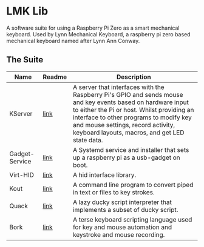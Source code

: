# LMK Lib
A software suite for using a Raspberry Pi Zero as a smart mechanical keyboard. Used by Lynn Mechanical Keyboard, a raspberry pi zero based mechanical keyboard named after Lynn Ann Conway.

## The Suite
| Name | Readme | Description |
|------|--------|-------------|
|KServer|[link](bin/kserver/)|A server that interfaces with the Raspberry Pi's GPIO and sends mouse and key events based on hardware input to either the Pi or host. Whilst providing an interface to other programs to modify key and mouse settings, record activity, keyboard layouts, macros, and get LED state data.|
|Gadget-Service|[link](bin/gadget-service/)|A Systemd service and installer that sets up a raspberry pi as a usb-gadget on boot.|
|Virt-HID|[link](lib/virt-hid/)|A hid interface library.|
|Kout|[link](bin/kout/)|A command line program to convert piped in text or files to key strokes.|
|Quack|[link](bin/quack/)|A lazy ducky script interpreter that implements a subset of ducky script.|
|Bork|[link](bin/bork/)|A terse keyboard scripting language used for key and mouse automation and keystroke and mouse recording.|
